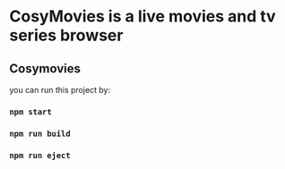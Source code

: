 # CosyMovies is a live movies and tv series browser

## Cosymovies

you can run this project by:

### `npm start`

### `npm run build`

### `npm run eject`
